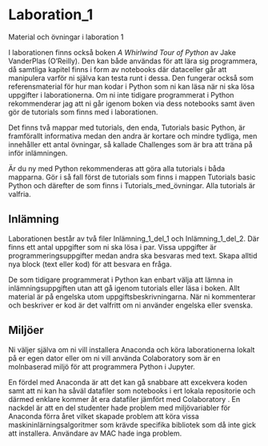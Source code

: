 # Laboration_1
Material och övningar i laboration 1

I laborationen finns också boken *A Whirlwind Tour of Python* av  Jake VanderPlas (O’Reilly). Den kan både användas för att lära sig programmera, då samtliga kapitel finns i form av notebooks där dataceller går att manipulera varför ni själva kan testa runt i dessa. Den fungerar också som referensmaterial för hur man kodar i Python som ni kan läsa när ni ska lösa uppgifter i laborationerna. Om ni inte tidigare programmerat i Python rekommenderar jag att ni går igenom boken via dess notebooks samt även gör de tutorials som finns med i laborationen. 

Det finns två mappar med tutorials, den enda, Tutorials basic Python, är framförallt informativa medan den andra är kortare och mindre tydliga, men innehåller ett antal övningar, så kallade Challenges som är bra att träna på inför inlämningen. 

Är du ny med Python rekommenderas att göra alla tutorials i båda mapparna. Gör i så fall först de tutorials som finns i mappen Tutorials basic Python och därefter de som finns i Tutorials_med_övningar. Alla tutorials är valfria. 

## Inlämning

Laborationen består av två filer Inlämning_1_del_1 och Inlämning_1_del_2. Där finns ett antal uppgifter som ni ska lösa i par. Vissa uppgifter är programmeringsuppgifter medan andra ska besvaras med text. Skapa alltid nya block (text eller kod) för att besvara en fråga.

De som tidigare programmerat i Python kan enbart välja att lämna in inlämningsuppgiften utan att gå igenom tutorials eller läsa i boken. Allt material är på engelska utom uppgiftsbeskrivningarna. När ni kommenterar och beskriver er kod är det valfritt om ni använder engelska eller svenska. 

## Miljöer

Ni väljer själva om ni vill installera Anaconda och köra laborationerna lokalt på er egen dator eller om ni vill använda Colaboratory som är en molnbaserad miljö för att programmera Python i Jupyter. 

En fördel med Anaconda är att det kan gå snabbare att excekvera koden samt att ni kan ha såväl datafiler som notebooks i ert lokala repositorie och därmed enklare kommer åt era datafiler jämfört med Colaboratory . En nackdel är att en del studenter hade problem med miljövariabler för Anaconda förra året vilket skapade problem att köra vissa maskininlärningsalgoritmer som krävde specifika bibliotek som då inte gick att installera. Användare av MAC hade inga problem. 

